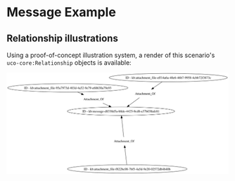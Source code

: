 # Message Example


## Relationship illustrations

Using a proof-of-concept illustration system, a render of this scenario's `uco-core:Relationship` objects is available:

![figures/message-relationships.svg](figures/message-relationships.svg)

